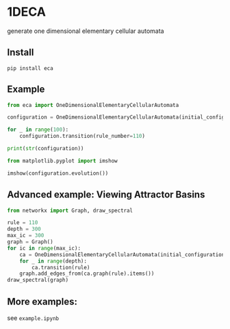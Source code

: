 # 1DECA
generate one dimensional elementary cellular automata


## Install
`pip install eca`

## Example

```python
from eca import OneDimensionalElementaryCellularAutomata

configuration = OneDimensionalElementaryCellularAutomata(initial_configuration="0000100001011")

for _ in range(100):
    configuration.transition(rule_number=110)

print(str(configuration))
```

```python
from matplotlib.pyplot import imshow

imshow(configuration.evolution())
```

## Advanced example: Viewing Attractor Basins

```python
from networkx import Graph, draw_spectral

rule = 110
depth = 300
max_ic = 300
graph = Graph()
for ic in range(max_ic):
    ca = OneDimensionalElementaryCellularAutomata(initial_configuration=ic)
    for _ in range(depth):
        ca.transition(rule)
    graph.add_edges_from(ca.graph(rule).items())
draw_spectral(graph)
```

## More examples:
see `example.ipynb`
